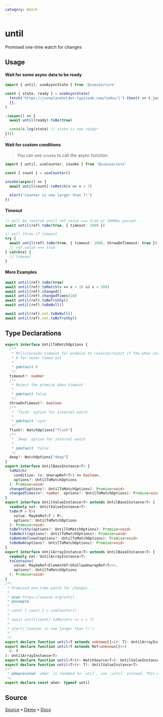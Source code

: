 ```yaml
---
category: Watch
---
```


# until

Promised one-time watch for changes

## Usage

#### Wait for some async data to be ready

```js
import { until, useAsyncState } from '@vueuse/core'

const { state, ready } = useAsyncState(
  fetch('https://jsonplaceholder.typicode.com/todos/1').then(t => t.json()),
  {},
)

;(async() => {
  await until(ready).toBe(true)

  console.log(state) // state is now ready!
})()
```

#### Wait for custom conditions

> You can use `invoke` to call the async function.

```js
import { until, useCounter, invoke } from '@vueuse/core'

const { count } = useCounter()

invoke(async() => {
  await until(count).toMatch(v => v > 7)

  alert('Counter is now larger than 7!')
})
```

#### Timeout

```ts
// will be resolve until ref.value === true or 1000ms passed
await until(ref).toBe(true, { timeout: 1000 })

// will throw if timeout
try {
  await until(ref).toBe(true, { timeout: 1000, throwOnTimeout: true })
  // ref.value === true
} catch(e) {
  // timeout
}
```

#### More Examples

```ts
await until(ref).toBe(true)
await until(ref).toMatch(v => v > 10 && v < 100)
await until(ref).changed()
await until(ref).changedTimes(10)
await until(ref).toBeTruthy()
await until(ref).toBeNull()

await until(ref).not.toBeNull()
await until(ref).not.toBeTruthy()
```


<!--FOOTER_STARTS-->
## Type Declarations

```typescript
export interface UntilToMatchOptions {
  /**
   * Milliseconds timeout for promise to resolve/reject if the when condition does not meet.
   * 0 for never timed out
   *
   * @default 0
   */
  timeout?: number
  /**
   * Reject the promise when timeout
   *
   * @default false
   */
  throwOnTimeout?: boolean
  /**
   * `flush` option for internal watch
   *
   * @default 'sync'
   */
  flush?: WatchOptions["flush"]
  /**
   * `deep` option for internal watch
   *
   * @default 'false'
   */
  deep?: WatchOptions["deep"]
}
export interface UntilBaseInstance<T> {
  toMatch(
    condition: (v: UnwrapRef<T>) => boolean,
    options?: UntilToMatchOptions
  ): Promise<void>
  changed(options?: UntilToMatchOptions): Promise<void>
  changedTimes(n?: number, options?: UntilToMatchOptions): Promise<void>
}
export interface UntilValueInstance<T> extends UntilBaseInstance<T> {
  readonly not: UntilValueInstance<T>
  toBe<P = T>(
    value: MaybeRef<T | P>,
    options?: UntilToMatchOptions
  ): Promise<void>
  toBeTruthy(options?: UntilToMatchOptions): Promise<void>
  toBeNull(options?: UntilToMatchOptions): Promise<void>
  toBeUndefined(options?: UntilToMatchOptions): Promise<void>
  toBeNaN(options?: UntilToMatchOptions): Promise<void>
}
export interface UntilArrayInstance<T> extends UntilBaseInstance<T> {
  readonly not: UntilArrayInstance<T>
  toContains(
    value: MaybeRef<ElementOf<ShallowUnwrapRef<T>>>,
    options?: UntilToMatchOptions
  ): Promise<void>
}
/**
 * Promised one-time watch for changes
 *
 * @see https://vueuse.org/until
 * @example
 * ```
 * const { count } = useCounter()
 *
 * await until(count).toMatch(v => v > 7)
 *
 * alert('Counter is now larger than 7!')
 * ```
 */
export declare function until<T extends unknown[]>(r: T): UntilArrayInstance<T>
export declare function until<T extends Ref<unknown[]>>(
  r: T
): UntilArrayInstance<T>
export declare function until<T>(r: WatchSource<T>): UntilValueInstance<T>
export declare function until<T>(r: T): UntilValueInstance<T>
/**
 * @deprecated `when` is renamed to `util`, use `until` instead. This will be removed in next major version.
 */
export declare const when: typeof until
```

## Source

[Source](https://github.com/vueuse/vueuse/blob/main/packages/shared/until/index.ts) • [Demo](https://github.com/vueuse/vueuse/blob/main/packages/shared/until/demo.vue) • [Docs](https://github.com/vueuse/vueuse/blob/main/packages/shared/until/index.md)


<!--FOOTER_ENDS-->
